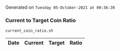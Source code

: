 Generated on `Tuesday 05-October-2021 at 09:36:39`

### Current to Target Coin Ratio
`current_coin_ratio.sh`

Date|Current|Target|Ratio
---|---|---|---
